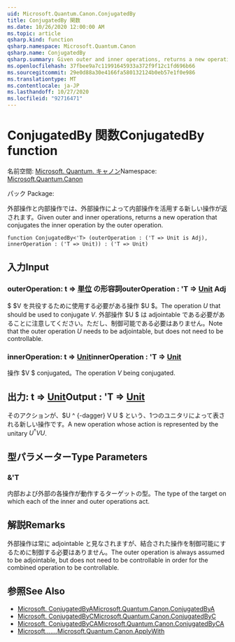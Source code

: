 ```yaml
---
uid: Microsoft.Quantum.Canon.ConjugatedBy
title: ConjugatedBy 関数
ms.date: 10/26/2020 12:00:00 AM
ms.topic: article
qsharp.kind: function
qsharp.namespace: Microsoft.Quantum.Canon
qsharp.name: ConjugatedBy
qsharp.summary: Given outer and inner operations, returns a new operation that conjugates the inner operation by the outer operation.
ms.openlocfilehash: 37fbee9a7c11991645933a372f9f12c1fd696b66
ms.sourcegitcommit: 29e0d88a30e4166fa580132124b0eb57e1f0e986
ms.translationtype: MT
ms.contentlocale: ja-JP
ms.lasthandoff: 10/27/2020
ms.locfileid: "92716471"
---
```

# <a name="conjugatedby-function"></a><span data-ttu-id="948ea-102">ConjugatedBy 関数</span><span class="sxs-lookup"><span data-stu-id="948ea-102">ConjugatedBy function</span></span>

<span data-ttu-id="948ea-103">名前空間: [Microsoft. Quantum. キャノン](xref:Microsoft.Quantum.Canon)</span><span class="sxs-lookup"><span data-stu-id="948ea-103">Namespace: [Microsoft.Quantum.Canon](xref:Microsoft.Quantum.Canon)</span></span>

<span data-ttu-id="948ea-104">パック [](https://nuget.org/packages/)</span><span class="sxs-lookup"><span data-stu-id="948ea-104">Package: [](https://nuget.org/packages/)</span></span>


<span data-ttu-id="948ea-105">外部操作と内部操作では、外部操作によって内部操作を活用する新しい操作が返されます。</span><span class="sxs-lookup"><span data-stu-id="948ea-105">Given outer and inner operations, returns a new operation that conjugates the inner operation by the outer operation.</span></span>

```qsharp
function ConjugatedBy<'T> (outerOperation : ('T => Unit is Adj), innerOperation : ('T => Unit)) : ('T => Unit)
```


## <a name="input"></a><span data-ttu-id="948ea-106">入力</span><span class="sxs-lookup"><span data-stu-id="948ea-106">Input</span></span>

### <a name="outeroperation--t--unit-adj"></a><span data-ttu-id="948ea-107">outerOperation: t => [単位](xref:microsoft.quantum.lang-ref.unit) の形容詞</span><span class="sxs-lookup"><span data-stu-id="948ea-107">outerOperation : 'T => [Unit](xref:microsoft.quantum.lang-ref.unit) Adj</span></span>

<span data-ttu-id="948ea-108">$ $V を共役するために使用する必要がある操作 $U $。</span><span class="sxs-lookup"><span data-stu-id="948ea-108">The operation $U$ that should be used to conjugate $V$.</span></span> <span data-ttu-id="948ea-109">外部操作 $U $ は adjointable である必要があることに注意してください。ただし、制御可能である必要はありません。</span><span class="sxs-lookup"><span data-stu-id="948ea-109">Note that the outer operation $U$ needs to be adjointable, but does not need to be controllable.</span></span>


### <a name="inneroperation--t--unit"></a><span data-ttu-id="948ea-110">innerOperation: t => [Unit](xref:microsoft.quantum.lang-ref.unit)</span><span class="sxs-lookup"><span data-stu-id="948ea-110">innerOperation : 'T => [Unit](xref:microsoft.quantum.lang-ref.unit)</span></span> 

<span data-ttu-id="948ea-111">操作 $V $ conjugated。</span><span class="sxs-lookup"><span data-stu-id="948ea-111">The operation $V$ being conjugated.</span></span>



## <a name="output--t--unit"></a><span data-ttu-id="948ea-112">出力: t => [Unit](xref:microsoft.quantum.lang-ref.unit)</span><span class="sxs-lookup"><span data-stu-id="948ea-112">Output : 'T => [Unit](xref:microsoft.quantum.lang-ref.unit)</span></span> 

<span data-ttu-id="948ea-113">そのアクションが、$U ^ {-dagger} V U $ という、1つのユニタリによって表される新しい操作です。</span><span class="sxs-lookup"><span data-stu-id="948ea-113">A new operation whose action is represented by the unitary $U^{\dagger} V U$.</span></span>

## <a name="type-parameters"></a><span data-ttu-id="948ea-114">型パラメーター</span><span class="sxs-lookup"><span data-stu-id="948ea-114">Type Parameters</span></span>

### <a name="t"></a><span data-ttu-id="948ea-115">&</span><span class="sxs-lookup"><span data-stu-id="948ea-115">'T</span></span>

<span data-ttu-id="948ea-116">内部および外部の各操作が動作するターゲットの型。</span><span class="sxs-lookup"><span data-stu-id="948ea-116">The type of the target on which each of the inner and outer operations act.</span></span>

## <a name="remarks"></a><span data-ttu-id="948ea-117">解説</span><span class="sxs-lookup"><span data-stu-id="948ea-117">Remarks</span></span>

<span data-ttu-id="948ea-118">外部操作は常に adjointable と見なされますが、結合された操作を制御可能にするために制御する必要はありません。</span><span class="sxs-lookup"><span data-stu-id="948ea-118">The outer operation is always assumed to be adjointable, but does not need to be controllable in order for the combined operation to be controllable.</span></span>

## <a name="see-also"></a><span data-ttu-id="948ea-119">参照</span><span class="sxs-lookup"><span data-stu-id="948ea-119">See Also</span></span>

- [<span data-ttu-id="948ea-120">Microsoft. ConjugatedByA</span><span class="sxs-lookup"><span data-stu-id="948ea-120">Microsoft.Quantum.Canon.ConjugatedByA</span></span>](xref:Microsoft.Quantum.Canon.ConjugatedByA)
- [<span data-ttu-id="948ea-121">Microsoft. ConjugatedByC</span><span class="sxs-lookup"><span data-stu-id="948ea-121">Microsoft.Quantum.Canon.ConjugatedByC</span></span>](xref:Microsoft.Quantum.Canon.ConjugatedByC)
- [<span data-ttu-id="948ea-122">Microsoft. ConjugatedByCA</span><span class="sxs-lookup"><span data-stu-id="948ea-122">Microsoft.Quantum.Canon.ConjugatedByCA</span></span>](xref:Microsoft.Quantum.Canon.ConjugatedByCA)
- [<span data-ttu-id="948ea-123">Microsoft.......</span><span class="sxs-lookup"><span data-stu-id="948ea-123">Microsoft.Quantum.Canon.ApplyWith</span></span>](xref:Microsoft.Quantum.Canon.ApplyWith)